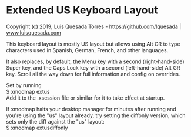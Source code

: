 Extended US Keyboard Layout
===========================

Copyright (c) 2019, Luis Quesada Torres - https://github.com/lquesada | www.luisquesada.com

This keyboard layout is mostly US layout but allows using Alt GR to type
characters used in Spanish, German, French, and other languages.

It also replaces, by default, the Menu key with a second (right-hand-side)
Super key, and the Caps Lock key with a second (left-hand-side) Alt GR key.
Scroll all the way down for full information and config on overrides.

Set by running  
$ xmodmap extus  
Add it to the .xsession file or similar for it to take effect at startup.

If xmodmap halts your desktop manager for minutes after running and you're using the "us" layout already, try setting the diffonly version, which sets only the diff against the "us" layout:  
$ xmodmap extusdiffonly
